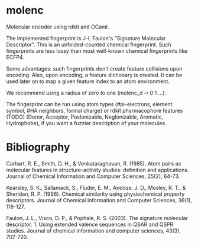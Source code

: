 # molenc

Molecular encoder using rdkit and OCaml.

The implemented fingerprint is J-L Faulon's "Signature Molecular Descriptor".
This is an unfolded-counted chemical fingerprint.
Such fingerprints are less lossy than most well-known chemical fingerprints
like ECFP4.

Some advantages: such fingerprints don't create feature collisions upon encoding.
Also, upon encoding, a feature dictionary is created. It can be used
later on to map a given feature index to an atom environment.

We recommend using a radius of zero to one (molenc_d -r 0:1 ...).

The fingerprint can be run using atom types
(#pi-electrons, element symbol, #HA neighbors, formal charge) or rdkit
pharmacophore features (TODO)
(Donor, Acceptor, PosIonizable, NegIonizable, Aromatic, Hydrophobe),
if you want a fuzzier description of your molecules.

# Bibliography

Carhart, R. E., Smith, D. H., & Venkataraghavan, R. (1985). Atom pairs as molecular features in structure-activity studies: definition and applications. Journal of Chemical Information and Computer Sciences, 25(2), 64-73.

Kearsley, S. K., Sallamack, S., Fluder, E. M., Andose, J. D., Mosley, R. T., & Sheridan, R. P. (1996). Chemical similarity using physiochemical property descriptors. Journal of Chemical Information and Computer Sciences, 36(1), 118-127.

Faulon, J. L., Visco, D. P., & Pophale, R. S. (2003). The signature molecular descriptor. 1. Using extended valence sequences in QSAR and QSPR studies. Journal of chemical information and computer sciences, 43(3), 707-720.
